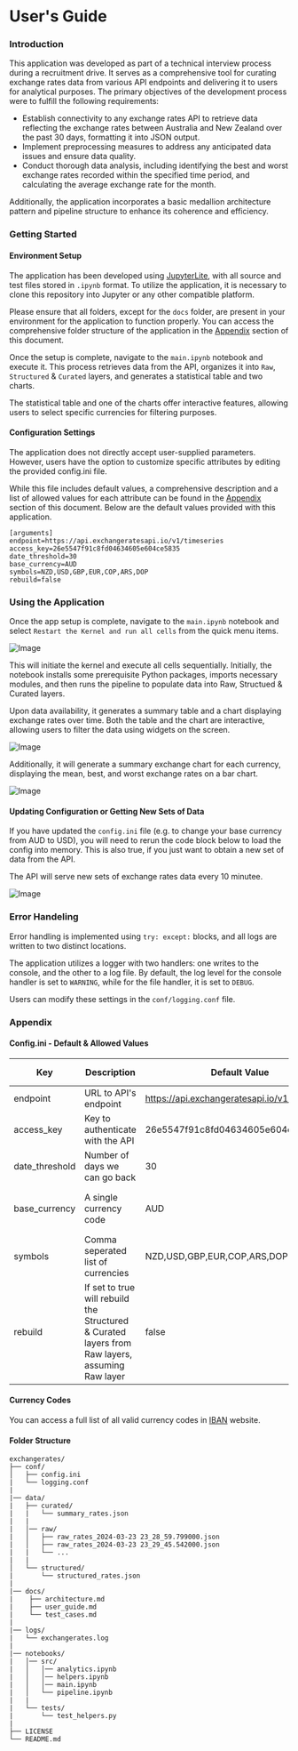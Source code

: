 # User's Guide

### Introduction

This application was developed as part of a technical interview process during a recruitment drive. It serves as a comprehensive tool for curating exchange rates data from various API endpoints and delivering it to users for analytical purposes. The primary objectives of the development process were to fulfill the following requirements:

- Establish connectivity to any exchange rates API to retrieve data reflecting the exchange rates between Australia and New Zealand over the past 30 days, formatting it into JSON output.
- Implement preprocessing measures to address any anticipated data issues and ensure data quality.
- Conduct thorough data analysis, including identifying the best and worst exchange rates recorded within the specified time period, and calculating the average exchange rate for the month.

Additionally, the application incorporates a basic medallion architecture pattern and pipeline structure to enhance its coherence and efficiency.

### Getting Started

#### Environment Setup

The application has been developed using [JupyterLite](https://jupyter.org/try), with all source and test files stored in ```.ipynb``` format. To utilize the application, it is necessary to clone this repository into Jupyter or any other compatible platform.

Please ensure that all folders, except for the ```docs``` folder, are present in your environment for the application to function properly. You can access the comprehensive folder structure of the application in the [Appendix](#appendix) section of this document.

Once the setup is complete, navigate to the ```main.ipynb``` notebook and execute it. This process retrieves data from the API, organizes it into ```Raw```, ```Structured``` & ```Curated``` layers, and generates a statistical table and two charts.

The statistical table and one of the charts offer interactive features, allowing users to select specific currencies for filtering purposes.

#### Configuration Settings

The application does not directly accept user-supplied parameters. However, users have the option to customize specific attributes by editing the provided config.ini file. 

While this file includes default values, a comprehensive description and a list of allowed values for each attribute can be found in the [Appendix](#appendix) section of this document. Below are the default values provided with this application.

```
[arguments]
endpoint=https://api.exchangeratesapi.io/v1/timeseries
access_key=26e5547f91c8fd04634605e604ce5835
date_threshold=30
base_currency=AUD
symbols=NZD,USD,GBP,EUR,COP,ARS,DOP
rebuild=false
```

### Using the Application

Once the app setup is complete, navigate to the ```main.ipynb``` notebook and select ```Restart the Kernel and run all cells``` from the quick menu items.

![Image](./img/running-app.png)

This will initiate the kernel and execute all cells sequentially. Initially, the notebook installs some prerequisite Python packages, imports necessary modules, and then runs the pipeline to populate data into Raw, Structued & Curated layers.

Upon data availability, it generates a summary table and a chart displaying exchange rates over time. Both the table and the chart are interactive, allowing users to filter the data using widgets on the screen.

![Image](./img/results.png)

Additionally, it will generate a summary exchange chart for each currency, displaying the mean, best, and worst exchange rates on a bar chart.

![Image](./img/statistics.png)

#### Updating Configuration or Getting New Sets of Data

If you have updated the ```config.ini``` file (e.g. to change your base currency from AUD to USD), you will need to rerun the code block below to load the config into memory. This is also true, if you just want to obtain a new set of data from the API.

The API will serve new sets of exchange rates data every 10 minutee.

![Image](./img/pipeline-run.png)

### Error Handeling

Error handling is implemented using ```try: except:``` blocks, and all logs are written to two distinct locations.

The application utilizes a logger with two handlers: one writes to the console, and the other to a log file. By default, the log level for the console handler is set to ```WARNING```, while for the file handler, it is set to ```DEBUG```.

Users can modify these settings in the ```conf/logging.conf``` file.

### Appendix

#### Config.ini - Default & Allowed Values

| Key | Description | Default Value | Allowed Values |
|----------|----------|----------|----------|
|endpoint | URL to API's endpoint | https://api.exchangeratesapi.io/v1/timeseries |N/A|
|access_key | Key to authenticate with the API | 26e5547f91c8fd04634605e604ce5835 |N/A|
|date_threshold | Number of days we can go back | 30 |0 >= x <=365|
|base_currency | A single currency code | AUD |Consult list of [currencies](#currency-codes) below|
|symbols | Comma seperated list of currencies | NZD,USD,GBP,EUR,COP,ARS,DOP |Consult list of [currencies](#currency-codes) below|
|rebuild | If set to true will rebuild the Structured & Curated layers from Raw layers, assuming Raw layer | false |true/false|

#### Currency Codes

You can access a full list of all valid currency codes in [IBAN](https://www.iban.com/currency-codes) website.


#### Folder Structure

```
exchangerates/
├── conf/
│   ├── config.ini
|   └── logging.conf
|
|── data/
|   ├── curated/
|   |   └── summary_rates.json
|   |
|   │── raw/
|   │   ├── raw_rates_2024-03-23 23_28_59.799000.json
|   │   ├── raw_rates_2024-03-23 23_29_45.542000.json
|   |   └── ...
|   |
│   └── structured/
|       └── structured_rates.json
|
|── docs/
|    ├── architecture.md
|    ├── user_guide.md
|    └── test_cases.md
|
|── logs/
|   └── exchangerates.log
|
|── notebooks/
|   │── src/
|   │   │── analytics.ipynb
|   │   │── helpers.ipynb
|   │   │── main.ipynb
|   │   └── pipeline.ipynb
|   |
|   └── tests/
|       └── test_helpers.py
|
├── LICENSE
└── README.md
 
```
